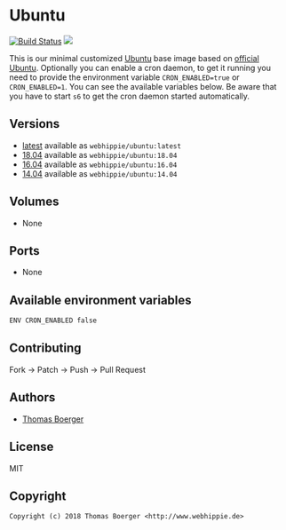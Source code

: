 # Ubuntu

[![Build Status](https://cloud.drone.io/api/badges/dockhippie/ubuntu/status.svg)](https://cloud.drone.io/dockhippie/ubuntu)
[![](https://images.microbadger.com/badges/image/webhippie/ubuntu.svg)](https://microbadger.com/images/webhippie/ubuntu "Get your own image badge on microbadger.com")

This is our minimal customized [Ubuntu](http://www.ubuntu.com/) base image based on [official Ubuntu](https://registry.hub.docker.com/_/ubuntu/). Optionally you can enable a cron daemon, to get it running you need to provide the environment variable `CRON_ENABLED=true` or `CRON_ENABLED=1`. You can see the available variables below. Be aware that you have to start `s6` to get the cron daemon started automatically.


## Versions

* [latest](./latest) available as `webhippie/ubuntu:latest`
* [18.04](./v18.04) available as `webhippie/ubuntu:18.04`
* [16.04](./v16.04) available as `webhippie/ubuntu:16.04`
* [14.04](./v14.04) available as `webhippie/ubuntu:14.04`


## Volumes

* None


## Ports

* None


## Available environment variables

```bash
ENV CRON_ENABLED false
```


## Contributing

Fork -> Patch -> Push -> Pull Request


## Authors

* [Thomas Boerger](https://github.com/tboerger)


## License

MIT


## Copyright

```
Copyright (c) 2018 Thomas Boerger <http://www.webhippie.de>
```
